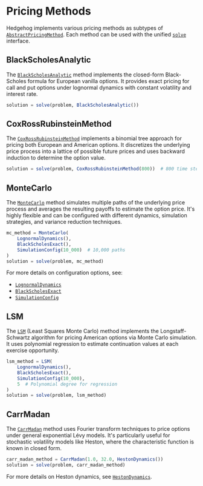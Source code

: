 # Pricing Methods

Hedgehog implements various pricing methods as subtypes of [`AbstractPricingMethod`](@ref). Each method can be used with the unified [`solve`](@ref) interface.

## BlackScholesAnalytic

The [`BlackScholesAnalytic`](@ref) method implements the closed-form Black-Scholes formula for European vanilla options. It provides exact pricing for call and put options under lognormal dynamics with constant volatility and interest rate.

```julia
solution = solve(problem, BlackScholesAnalytic())
```

## CoxRossRubinsteinMethod

The [`CoxRossRubinsteinMethod`](@ref) implements a binomial tree approach for pricing both European and American options. It discretizes the underlying price process into a lattice of possible future prices and uses backward induction to determine the option value.

```julia
solution = solve(problem, CoxRossRubinsteinMethod(800))  # 800 time steps
```

## MonteCarlo

The [`MonteCarlo`](@ref) method simulates multiple paths of the underlying price process and averages the resulting payoffs to estimate the option price. It's highly flexible and can be configured with different dynamics, simulation strategies, and variance reduction techniques.

```julia
mc_method = MonteCarlo(
    LognormalDynamics(),
    BlackScholesExact(),
    SimulationConfig(10_000)  # 10,000 paths
)
solution = solve(problem, mc_method)
```

For more details on configuration options, see:
- [`LognormalDynamics`](@ref)
- [`BlackScholesExact`](@ref)
- [`SimulationConfig`](@ref)

## LSM

The [`LSM`](@ref) (Least Squares Monte Carlo) method implements the Longstaff-Schwartz algorithm for pricing American options via Monte Carlo simulation. It uses polynomial regression to estimate continuation values at each exercise opportunity.

```julia
lsm_method = LSM(
    LognormalDynamics(),
    BlackScholesExact(),
    SimulationConfig(10_000),
    5  # Polynomial degree for regression
)
solution = solve(problem, lsm_method)
```

## CarrMadan

The [`CarrMadan`](@ref) method uses Fourier transform techniques to price options under general exponential Lévy models. It's particularly useful for stochastic volatility models like Heston, where the characteristic function is known in closed form.

```julia
carr_madan_method = CarrMadan(1.0, 32.0, HestonDynamics())
solution = solve(problem, carr_madan_method)
```

For more details on Heston dynamics, see [`HestonDynamics`](@ref).